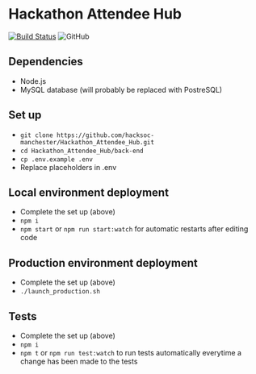 # Hackathon Attendee Hub

[![Build Status](https://travis-ci.org/hacksoc-manchester/Hackathon_Attendee_Hub.svg?branch=master)](https://travis-ci.org/hacksoc-manchester/Hackathon_Attendee_Hub/)
![GitHub](https://img.shields.io/github/license/hacksoc-manchester/GUH18-Hub.svg)

## Dependencies

 - Node.js
 - MySQL database (will probably be replaced with PostreSQL)

## Set up
 - `git clone https://github.com/hacksoc-manchester/Hackathon_Attendee_Hub.git`
 - `cd Hackathon_Attendee_Hub/back-end`
 - `cp .env.example .env`
 - Replace placeholders in .env

## Local environment deployment
 - Complete the set up (above)
 - `npm i`
 - `npm start` or `npm run start:watch` for automatic restarts after editing code
 
## Production environment deployment
 - Complete the set up (above)
 - `./launch_production.sh`

## Tests
 - Complete the set up (above)
 - `npm i`
 - `npm t` or `npm run test:watch` to run tests automatically everytime a change has been made to the tests